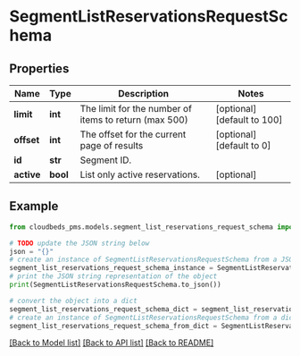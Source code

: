# SegmentListReservationsRequestSchema


## Properties

Name | Type | Description | Notes
------------ | ------------- | ------------- | -------------
**limit** | **int** | The limit for the number of items to return (max 500) | [optional] [default to 100]
**offset** | **int** | The offset for the current page of results | [optional] [default to 0]
**id** | **str** | Segment ID. | 
**active** | **bool** | List only active reservations. | [optional] 

## Example

```python
from cloudbeds_pms.models.segment_list_reservations_request_schema import SegmentListReservationsRequestSchema

# TODO update the JSON string below
json = "{}"
# create an instance of SegmentListReservationsRequestSchema from a JSON string
segment_list_reservations_request_schema_instance = SegmentListReservationsRequestSchema.from_json(json)
# print the JSON string representation of the object
print(SegmentListReservationsRequestSchema.to_json())

# convert the object into a dict
segment_list_reservations_request_schema_dict = segment_list_reservations_request_schema_instance.to_dict()
# create an instance of SegmentListReservationsRequestSchema from a dict
segment_list_reservations_request_schema_from_dict = SegmentListReservationsRequestSchema.from_dict(segment_list_reservations_request_schema_dict)
```
[[Back to Model list]](../README.md#documentation-for-models) [[Back to API list]](../README.md#documentation-for-api-endpoints) [[Back to README]](../README.md)


